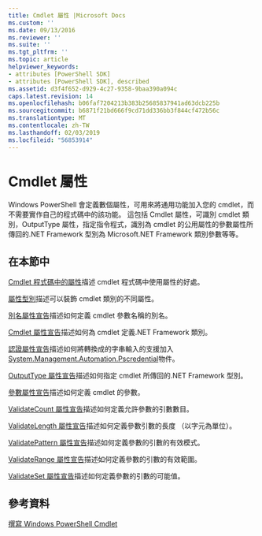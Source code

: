```yaml
---
title: Cmdlet 屬性 |Microsoft Docs
ms.custom: ''
ms.date: 09/13/2016
ms.reviewer: ''
ms.suite: ''
ms.tgt_pltfrm: ''
ms.topic: article
helpviewer_keywords:
- attributes [PowerShell SDK]
- attributes [PowerShell SDK], described
ms.assetid: d3f4f652-d929-4c27-9358-9baa390a094c
caps.latest.revision: 14
ms.openlocfilehash: b06faf7204213b383b25685837941ad63dcb225b
ms.sourcegitcommit: b6871f21bd666f9cd71dd336bb3f844cf472b56c
ms.translationtype: MT
ms.contentlocale: zh-TW
ms.lasthandoff: 02/03/2019
ms.locfileid: "56853914"
---
```

# <a name="cmdlet-attributes"></a>Cmdlet 屬性

Windows PowerShell 會定義數個屬性，可用來將通用功能加入您的 cmdlet，而不需要實作自己的程式碼中的該功能。 這包括 Cmdlet 屬性，可識別 cmdlet 類別，OutputType 屬性，指定指令程式，識別為 cmdlet 的公用屬性的參數屬性所傳回的.NET Framework 型別為 Microsoft.NET Framework 類別參數等等。

## <a name="in-this-section"></a>在本節中

[Cmdlet 程式碼中的屬性](./attributes-in-cmdlet-code.md)描述 cmdlet 程式碼中使用屬性的好處。

[屬性型別](./attribute-types.md)描述可以裝飾 cmdlet 類別的不同屬性。

[別名屬性宣告](./alias-attribute-declaration.md)描述如何定義 cmdlet 參數名稱的別名。

[Cmdlet 屬性宣告](./cmdlet-attribute-declaration.md)描述如何為 cmdlet 定義.NET Framework 類別。

[認證屬性宣告](./credential-attribute-declaration.md)描述如何將轉換成的字串輸入的支援加入[System.Management.Automation.Pscredential](/dotnet/api/System.Management.Automation.PSCredential)物件。

[OutputType 屬性宣告](./outputtype-attribute-declaration.md)描述如何指定 cmdlet 所傳回的.NET Framework 型別。

[參數屬性宣告](./parameter-attribute-declaration.md)描述如何定義 cmdlet 的參數。

[ValidateCount 屬性宣告](./validatecount-attribute-declaration.md)描述如何定義允許參數的引數數目。

[ValidateLength 屬性宣告](./validatelength-attribute-declaration.md)描述如何定義參數引數的長度 （以字元為單位）。

[ValidatePattern 屬性宣告](./validatepattern-attribute-declaration.md)描述如何定義參數的引數的有效模式。

[ValidateRange 屬性宣告](./validaterange-attribute-declaration.md)描述如何定義參數的引數的有效範圍。

[ValidateSet 屬性宣告](./validateset-attribute-declaration.md)描述如何定義參數的引數的可能值。

## <a name="reference"></a>參考資料

[撰寫 Windows PowerShell Cmdlet](./writing-a-windows-powershell-cmdlet.md)
